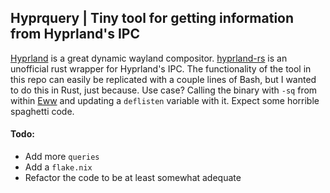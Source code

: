 ## Hyprquery | Tiny tool for getting information from Hyprland's IPC

[Hyprland](https://hyprland.org/) is a great dynamic wayland compositor. [hyprland-rs](https://crates.io/crates/hyprland) is an unofficial rust wrapper for Hyprland's IPC. The functionality of the tool in this repo can easily be replicated with a couple lines of Bash, but I wanted to do this in Rust, just because. Use case? Calling the binary with `-sq` from within [Eww](https://github.com/elkowar/eww) and updating a `deflisten` variable with it. Expect some horrible spaghetti code.

#### Todo:
- Add more `queries`
- Add a `flake.nix`
- Refactor the code to be at least somewhat adequate
